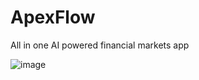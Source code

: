 # ApexFlow
All in one AI powered financial markets app

![image](https://github.com/user-attachments/assets/8adcab56-6058-4802-a2b8-98444f22a0a1)
